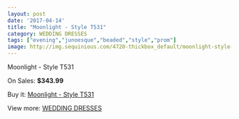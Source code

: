 ```yaml
---
layout: post
date: '2017-04-14'
title: "Moonlight - Style T531"
category: WEDDING DRESSES
tags: ["evening","junoesque","beaded","style","prom"]
image: http://img.sequinious.com/4720-thickbox_default/moonlight-style-t531.jpg
---
```

Moonlight - Style T531

On Sales: **$343.99**
<a href="https://www.sequinious.com/wedding-dresses/1973-moonlight-style-t531.html"><amp-img layout="responsive" width="600" height="600" src="//img.sequinious.com/4720-thickbox_default/moonlight-style-t531.jpg" alt="Moonlight - Style T531 0" /></a>
<a href="https://www.sequinious.com/wedding-dresses/1973-moonlight-style-t531.html"><amp-img layout="responsive" width="600" height="600" src="//img.sequinious.com/4721-thickbox_default/moonlight-style-t531.jpg" alt="Moonlight - Style T531 1" /></a>

Buy it: [Moonlight - Style T531](https://www.sequinious.com/wedding-dresses/1973-moonlight-style-t531.html "Moonlight - Style T531")

View more: [WEDDING DRESSES](https://www.sequinious.com/2-wedding-dresses "WEDDING DRESSES")